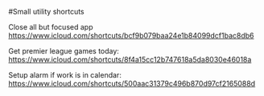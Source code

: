 #Small utility shortcuts

Close all but focused app https://www.icloud.com/shortcuts/bcf9b079baa24e1b84099dcf1bac8db6

Get premier league games today: https://www.icloud.com/shortcuts/8f4a15cc12b747618a5da8030e46018a 

Setup alarm if work is in calendar: https://www.icloud.com/shortcuts/500aac31379c496b870d97cf2165088d
